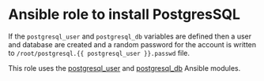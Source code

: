 # Ansible role to install PostgresSQL

If the `postgresql_user` and `postgresql_db` variables are defined then a user
and database are created and a random password for the account is written to
`/root/postgresql.{{ postgresql_user }}.passwd` file.

This role uses the
[postgresql_user](https://docs.ansible.com/ansible/latest/modules/postgresql_user_module.html)
and
[postgresql_db](https://docs.ansible.com/ansible/latest/modules/postgresql_db_module.html)
Ansible modules.
